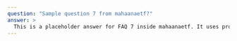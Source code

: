 ```yaml
---
question: "Sample question 7 from mahaanaetf?"
answer: >
  This is a placeholder answer for FAQ 7 inside mahaanaetf. It uses proper YAML block formatting to avoid any parsing issues.
---
```

